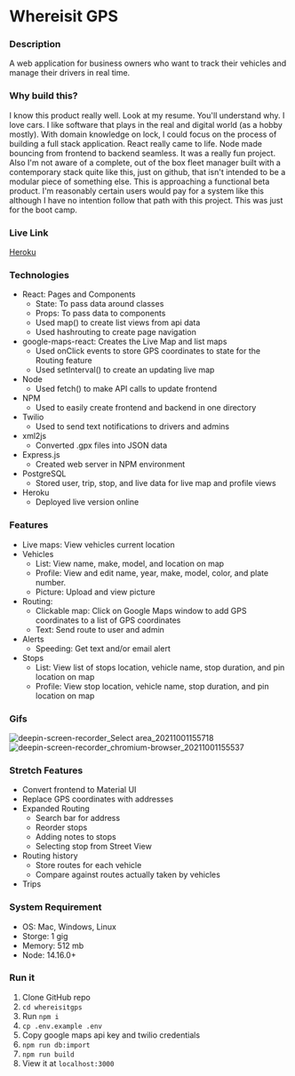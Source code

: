 # Whereisit GPS

### Description 
A web application for business owners who want to track their vehicles and manage their drivers in real time. 

### Why build this?
I know this product really well. Look at my resume. You'll understand why. I love cars. I like software that plays in the real and digital world (as a hobby mostly). With domain knowledge on lock, I could focus on the process of building a full stack application. React really came to life. Node made bouncing from frontend to backend seamless. It was a really fun project. Also I'm not aware of a complete, out of the box fleet manager built with a contemporary stack quite like this, just on github, that isn't intended to be a modular piece of something else. This is approaching a functional beta product. I'm reasonably certain users would pay for a system like this although I have no intention follow that path with this project. This was just for the boot camp. 

### Live Link 
[Heroku](https://whereisitgps.herokuapp.com/?)

### Technologies
* React: Pages and Components 
  * State: To pass data around classes
  * Props: To pass data to components
  * Used map() to create list views from api data
  * Used hashrouting to create page navigation
* google-maps-react: Creates the Live Map and list maps
  * Used onClick events to store GPS coordinates to state for the Routing feature
  * Used setInterval() to create an updating live map 
* Node
  * Used fetch() to make API calls to update frontend 
* NPM
  * Used to easily create frontend and backend in one directory
* Twilio
  * Used to send text notifications to drivers and admins
* xml2js
  * Converted .gpx files into JSON data
* Express.js
  * Created web server in NPM environment 
* PostgreSQL
  * Stored user, trip, stop, and live data for live map and profile views
* Heroku
  * Deployed live version online

### Features
* Live maps: View vehicles current location
* Vehicles
  * List: View name, make, model, and location on map
  * Profile: View and edit name, year, make, model, color, and plate number. 
  * Picture: Upload and view picture 
* Routing: 
  * Clickable map: Click on Google Maps window to add GPS coordinates to a list of GPS coordinates
  * Text: Send route to user and admin
* Alerts
  * Speeding: Get text and/or email alert 
* Stops
  * List: View list of stops location, vehicle name, stop duration, and pin location on map
  * Profile: View stop location, vehicle name, stop duration, and pin location on map

### Gifs
![deepin-screen-recorder_Select area_20211001155718](https://user-images.githubusercontent.com/11698908/135695547-9b244d43-4279-446f-bc37-b9d0473a0794.gif)
![deepin-screen-recorder_chromium-browser_20211001155537](https://user-images.githubusercontent.com/11698908/135695549-45a5c5a4-f59a-4b3e-a323-75917d55ad3b.gif)


### Stretch Features
* Convert frontend to Material UI
* Replace GPS coordinates with addresses
* Expanded Routing 
  * Search bar for address 
  * Reorder stops
  * Adding notes to stops
  * Selecting stop from Street View
* Routing history
  * Store routes for each vehicle 
  * Compare against routes actually taken by vehicles 
* Trips 

### System Requirement 
* OS: Mac, Windows, Linux
* Storge: 1 gig
* Memory: 512 mb
* Node: 14.16.0+

### Run it 
1. Clone GitHub repo 
2. `cd whereisitgps`
3. Run `npm i`
4. `cp .env.example .env`
5. Copy google maps api key and twilio credentials
6. `npm run db:import`
7. `npm run build`
8. View it at `localhost:3000`
